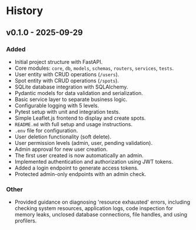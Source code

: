 # History

## v0.1.0 - 2025-09-29

### Added

- Initial project structure with FastAPI.
- Core modules: `core`, `db`, `models`, `schemas`, `routers`, `services`, `tests`.
- User entity with CRUD operations (`/users`).
- Spot entity with CRUD operations (`/spots`).
- SQLite database integration with SQLAlchemy.
- Pydantic models for data validation and serialization.
- Basic service layer to separate business logic.
- Configurable logging with 5 levels.
- Pytest setup with unit and integration tests.
- Simple Leaflet.js frontend to display and create spots.
- `README.md` with full setup and usage instructions.
- `.env` file for configuration.
- User deletion functionality (soft delete).
- User permission levels (admin, user, pending validation).
- Admin approval for new user creation.
- The first user created is now automatically an admin.
- Implemented authentication and authorization using JWT tokens.
- Added a login endpoint to generate access tokens.
- Protected admin-only endpoints with an admin check.

### Other

- Provided guidance on diagnosing 'resource exhausted' errors, including checking system resources, application logs, code inspection for memory leaks, unclosed database connections, file handles, and using profilers.